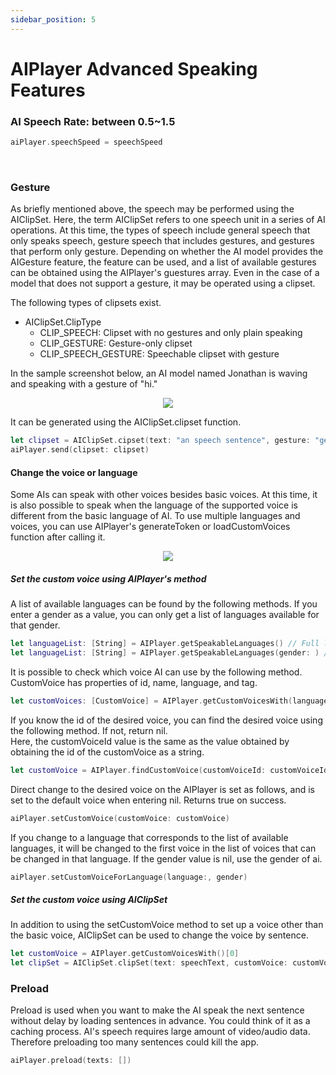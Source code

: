 ```yaml
---
sidebar_position: 5
---
```


# AIPlayer Advanced Speaking Features

### AI Speech Rate: between 0.5~1.5

```Swift
aiPlayer.speechSpeed = speechSpeed
```

<br/>


### Gesture

As briefly mentioned above, the speech may be performed using the AIClipSet. Here, the term AIClipSet refers to one speech unit in a series of AI operations. At this time, the types of speech include general speech that only speaks speech, gesture speech that includes gestures, and gestures that perform only gesture. Depending on whether the AI model provides the AIGesture feature, the feature can be used, and a list of available gestures can be obtained using the AIPlayer's guestures array. Even in the case of a model that does not support a gesture, it may be operated using a clipset.

The following types of clipsets exist.

- AIClipSet.ClipType
  - CLIP_SPEECH: Clipset with no gestures and only plain speaking
  - CLIP_GESTURE: Gesture-only clipset
  - CLIP_SPEECH_GESTURE: Speechable clipset with gesture

In the sample screenshot below, an AI model named Jonathan is waving and speaking with a gesture of "hi."

<p align="center">
<img src="/img/aihuman/ios/aisample_ss_gesture.PNG" style={{zoom: "35%"}} />
</p>

It can be generated using the AIClipSet.clipset function.

```swift
let clipset = AIClipSet.cipset(text: "an speech sentence", gesture: "gesture")
aiPlayer.send(clipset: clipset)
```

#### Change the voice or language

Some AIs can speak with other voices besides basic voices. At this time, it is also possible to speak when the language of the supported voice is different from the basic language of AI. To use multiple languages and voices, you can use AIPlayer's generateToken or loadCustomVoices function after calling it.

<p align="center">
<img src="/img/aihuman/ios/aisample_ss_customvoice.PNG" style={{zoom: "35%"}} />
</p>

##### Set the custom voice using AIPlayer's method

A list of available languages can be found by the following methods. If you enter a gender as a value, you can only get a list of languages available for that gender.

```Swift
let languageList: [String] = AIPlayer.getSpeakableLanguages() // Full list of available
let languageList: [String] = AIPlayer.getSpeakableLanguages(gender: ) // Full list available for that gender - male, female
```

It is possible to check which voice AI can use by the following method. CustomVoice has properties of id, name, language, and tag.

```Swift
let customVoices: [CustomVoice] = AIPlayer.getCustomVoicesWith(language: , gender:)
```

If you know the id of the desired voice, you can find the desired voice using the following method. If not, return nil. <br/>
Here, the customVoiceId value is the same as the value obtained by obtaining the id of the customVoice as a string.

```Swift
let customVoice = AIPlayer.findCustomVoice(customVoiceId: customVoiceId)
```

Direct change to the desired voice on the AIPlayer is set as follows, and is set to the default voice when entering nil. Returns true on success. 

```Swift
aiPlayer.setCustomVoice(customVoice: customVoice)
```

If you change to a language that corresponds to the list of available languages, it will be changed to the first voice in the list of voices that can be changed in that language.
If the gender value is nil, use the gender of ai.

```Swift
aiPlayer.setCustomVoiceForLanguage(language:, gender)
```

##### Set the custom voice using AIClipSet

In addition to using the setCustomVoice method to set up a voice other than the basic voice, AIClipSet can be used to change the voice by sentence.

```Swift
let customVoice = AIPlayer.getCustomVoicesWith()[0]
let clipSet = AIClipSet.clipSet(text: speechText, customVoice: customVoice)
```

### Preload

Preload is used when you want to make the AI speak the next sentence without delay by loading sentences in advance. You could think of it as a caching process. AI's speech requires large amount of video/audio data. Therefore preloading too many sentences could kill the app. 

```Swift
aiPlayer.preload(texts: [])
```
